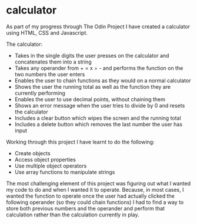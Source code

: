 # calculator

As part of my progress through The Odin Project I have created a calculator using HTML, CSS and Javascript.

The calculator:
- Takes in the single digits the user presses on the calculator and concatenates them into a string
- Takes any operander from + = x ÷ - and performs the function on the two numbers the user enters
- Enables the user to chain functions as they would on a normal calculator
- Shows the user the running total as well as the function they are currently performing
- Enables the user to use decimal points, without chaining them
- Shows an error message when the user tries to divide by 0 and resets the calculator
- Includes a clear button which wipes the screen and the running total
- Includes a delete button which removes the last number the user has input

Working through this project I have learnt to do the following:
- Create objects
- Access object properties
- Use multiple object operators
- Use array functions to manipulate strings

The most challenging element of this project was figuring out what I wanted my code to do and when I wanted it to operate. Because, in most cases, I wanted the function to operate once the user had actually clicked the following operander (so they could chain functions) I had to find a way to store both previous numbers and the operander and perform that calculation rather than the calculation currently in play.
